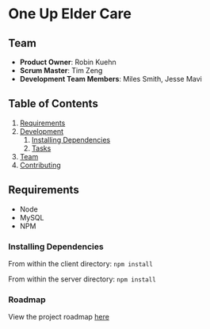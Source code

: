 # One Up Elder Care



## Team

  - __Product Owner__: Robin Kuehn
  - __Scrum Master__: Tim Zeng
  - __Development Team Members__: Miles Smith, Jesse Mavi

## Table of Contents

1. [Requirements](#requirements)
1. [Development](#development)
    1. [Installing Dependencies](#installing-dependencies)
    1. [Tasks](#tasks)
1. [Team](#team)
1. [Contributing](#contributing)


## Requirements

- Node
- MySQL
- NPM



### Installing Dependencies

From within the client directory:
`npm install`

From within the server directory:
`npm install`


### Roadmap

View the project roadmap [here](https://github.com/spookyCelluloid/spookyCelluloid/issues?q=is%3Aopen+is%3Aissue)


